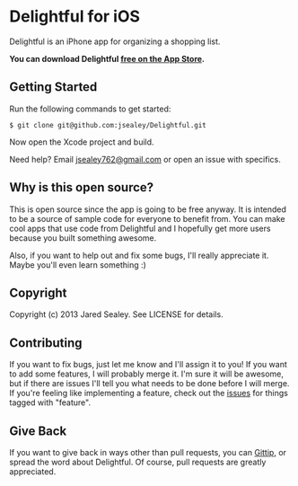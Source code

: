 # Delightful for iOS

Delightful is an iPhone app for organizing a shopping list.

**You can download Delightful <a href="https://itunes.apple.com/us/app/delightful/id601120352?ls=1&mt=8#" target="_blank">free on the App Store</a>.**

## Getting Started

Run the following commands to get started:

    $ git clone git@github.com:jsealey/Delightful.git

Now open the Xcode project and build.

Need help? Email <jsealey762@gmail.com> or open an issue with specifics.


## Why is this open source?

This is open source since the app is going to be free anyway. It is intended to be a source of sample code for everyone to benefit from. You can make cool apps that use code from Delightful and I hopefully get more users because you built something awesome.

Also, if you want to help out and fix some bugs, I'll really appreciate it. Maybe you'll even learn something :)


## Copyright

Copyright (c) 2013 Jared Sealey. See LICENSE for details.

## Contributing

If you want to fix bugs, just let me know and I'll assign it to you! If you want to add some features, I will probably merge it. I'm sure it will be awesome, but if there are issues I'll tell you what needs to be done before I will merge. If you're feeling like implementing a feature, check out the [issues](https://github.com/jsealey/Delightful/issues) for things tagged with "feature".


## Give Back

If you want to give back in ways other than pull requests, you can  [Gittip](https://www.gittip.com/jsealey/), or spread the word about Delightful. Of course, pull requests are greatly appreciated.
